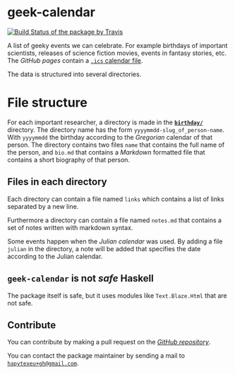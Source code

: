# geek-calendar

[![Build Status of the package by Travis](https://travis-ci.com/hapytex/geek-calendar.svg?branch=master)](https://travis-ci.com/hapytex/geek-calendar)

A list of geeky events we can celebrate. For example birthdays of important
scientists, releases of science fiction movies, events in fantasy stories, etc.
The *GitHub pages* contain a [`.ics` calendar file](https://hapytex.github.io/geek-calendar/geek-calendar.ics).

The data is structured into several directories.

# File structure

For each important researcher, a directory is made in the [**`birthday/`**](birthday/)
directory. The directory name has the form `yyyymmdd-slug_of_person-name`. With
`yyyymmdd` the birthday according to the *Gregorian* calendar of that person.
The directory contains two files `name` that contains the full name of the
person, and `bio.md` that contains a *Markdown* formatted file that contains a
short biography of that person.

## Files in each directory

Each directory can contain a file named `links` which contains a list of links
separated by a new line.

Furthermore a directory can contain a file named `notes.md` that contains a set
of notes written with markdown syntax.

Some events happen when the *Julian calendar* was used. By adding a file
`julian` in the directory, a note will be added that specifies the date
according to the Julian calendar.

## `geek-calendar` is not *safe* Haskell

The package itself is safe, but it uses modules like `Text.Blaze.Html` that are
not safe.

## Contribute

You can contribute by making a pull request on the [*GitHub
repository*](https://github.com/hapytex/geek-calendar).

You can contact the package maintainer by sending a mail to
[`hapytexeu+gh@gmail.com`](mailto:hapytexeu+gh@gmail.com).


